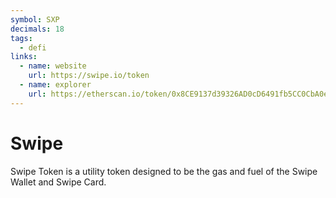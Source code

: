 ```yaml
---
symbol: SXP
decimals: 18
tags:
  - defi
links:
  - name: website
    url: https://swipe.io/token
  - name: explorer
    url: https://etherscan.io/token/0x8CE9137d39326AD0cD6491fb5CC0CbA0e089b6A9
---
```


# Swipe

Swipe Token is a utility token designed to be the gas and fuel of the Swipe Wallet and Swipe Card.
